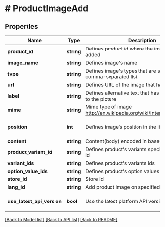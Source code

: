 # # ProductImageAdd

## Properties

Name | Type | Description | Notes
------------ | ------------- | ------------- | -------------
**product_id** | **string** | Defines product id where the image should be added | [optional]
**image_name** | **string** | Defines image&#39;s name |
**type** | **string** | Defines image&#39;s types that are specified by comma-separated list |
**url** | **string** | Defines URL of the image that has to be added | [optional]
**label** | **string** | Defines alternative text that has to be attached to the picture | [optional]
**mime** | **string** | Mime type of image http://en.wikipedia.org/wiki/Internet_media_type. | [optional]
**position** | **int** | Defines image’s position in the list | [optional] [default to 0]
**content** | **string** | Content(body) encoded in base64 of image file | [optional]
**product_variant_id** | **string** | Defines product&#39;s variants specified by variant id | [optional]
**variant_ids** | **string** | Defines product&#39;s variants ids | [optional]
**option_value_ids** | **string** | Defines product&#39;s option values ids | [optional]
**store_id** | **string** | Store Id | [optional]
**lang_id** | **string** | Add product image on specified language id | [optional]
**use_latest_api_version** | **bool** | Use the latest platform API version | [optional] [default to false]

[[Back to Model list]](../../README.md#models) [[Back to API list]](../../README.md#endpoints) [[Back to README]](../../README.md)
